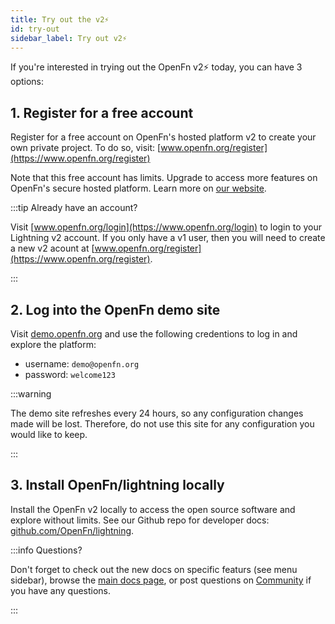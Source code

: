 ```yaml
---
title: Try out the v2⚡
id: try-out
sidebar_label: Try out v2⚡
---
```


If you're interested in trying out the OpenFn v2⚡ today, you can have 3 options:


## 1. Register for a free account
Register for a free account on OpenFn's hosted platform v2 to create your own private project. To do so, visit: [www.openfn.org/register](https://www.openfn.org/register)

Note that this free account has limits. Upgrade to access more features on OpenFn's secure hosted platform. Learn more on [our website](https://www.openfn.org/pricing). 

:::tip Already have an account? 

Visit [www.openfn.org/login](https://www.openfn.org/login) to login to your Lightning v2 account. If you only have a v1 user, then you will need to create a new v2 acount at [www.openfn.org/register](https://www.openfn.org/register).

:::

## 2. Log into the OpenFn demo site
Visit [demo.openfn.org](https://demo.openfn.org) and use the following credentions to log in and explore the platform: 
- username: `demo@openfn.org`
- password: `welcome123`

:::warning

The demo site refreshes every 24 hours, so any configuration changes made will be lost. Therefore, do not use this site for any configuration you would like to keep. 

:::

## 3. Install OpenFn/lightning locally
Install the OpenFn v2 locally to access the open source software and explore without limits. See our Github repo for developer docs: [github.com/OpenFn/lightning](https://github.com/OpenFn/lightning). 

:::info Questions?

Don't forget to check out the new docs on specific featurs (see menu sidebar), browse the [main docs page](./home.md), or post questions on [Community](https://community.openfn.org) if you have any questions. 

:::